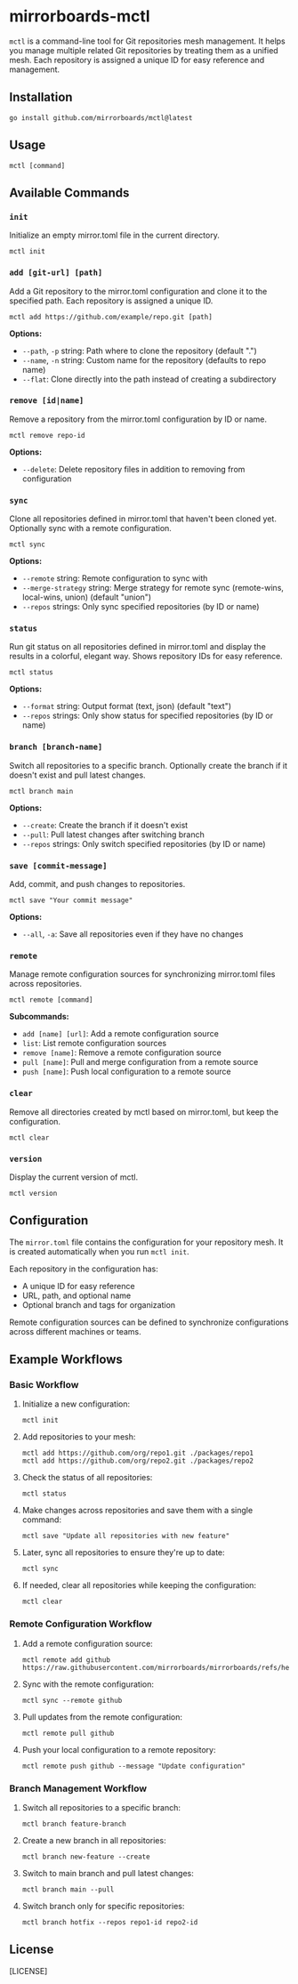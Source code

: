 # mirrorboards-mctl

`mctl` is a command-line tool for Git repositories mesh management. It helps you manage multiple related Git repositories by treating them as a unified mesh. Each repository is assigned a unique ID for easy reference and management.

## Installation

```
go install github.com/mirrorboards/mctl@latest
```

## Usage

```
mctl [command]
```

## Available Commands

### `init`

Initialize an empty mirror.toml file in the current directory.

```
mctl init
```

### `add [git-url] [path]`

Add a Git repository to the mirror.toml configuration and clone it to the specified path. Each repository is assigned a unique ID.

```
mctl add https://github.com/example/repo.git [path]
```

**Options:**
- `--path`, `-p` string: Path where to clone the repository (default ".")
- `--name`, `-n` string: Custom name for the repository (defaults to repo name)
- `--flat`: Clone directly into the path instead of creating a subdirectory

### `remove [id|name]`

Remove a repository from the mirror.toml configuration by ID or name.

```
mctl remove repo-id
```

**Options:**
- `--delete`: Delete repository files in addition to removing from configuration

### `sync`

Clone all repositories defined in mirror.toml that haven't been cloned yet. Optionally sync with a remote configuration.

```
mctl sync
```

**Options:**
- `--remote` string: Remote configuration to sync with
- `--merge-strategy` string: Merge strategy for remote sync (remote-wins, local-wins, union) (default "union")
- `--repos` strings: Only sync specified repositories (by ID or name)

### `status`

Run git status on all repositories defined in mirror.toml and display the results in a colorful, elegant way. Shows repository IDs for easy reference.

```
mctl status
```

**Options:**
- `--format` string: Output format (text, json) (default "text")
- `--repos` strings: Only show status for specified repositories (by ID or name)

### `branch [branch-name]`

Switch all repositories to a specific branch. Optionally create the branch if it doesn't exist and pull latest changes.

```
mctl branch main
```

**Options:**
- `--create`: Create the branch if it doesn't exist
- `--pull`: Pull latest changes after switching branch
- `--repos` strings: Only switch specified repositories (by ID or name)

### `save [commit-message]`

Add, commit, and push changes to repositories. 

```
mctl save "Your commit message"
```

**Options:**
- `--all`, `-a`: Save all repositories even if they have no changes

### `remote`

Manage remote configuration sources for synchronizing mirror.toml files across repositories.

```
mctl remote [command]
```

**Subcommands:**
- `add [name] [url]`: Add a remote configuration source
- `list`: List remote configuration sources
- `remove [name]`: Remove a remote configuration source
- `pull [name]`: Pull and merge configuration from a remote source
- `push [name]`: Push local configuration to a remote source

### `clear`

Remove all directories created by mctl based on mirror.toml, but keep the configuration.

```
mctl clear
```

### `version`

Display the current version of mctl.

```
mctl version
```

## Configuration

The `mirror.toml` file contains the configuration for your repository mesh. It is created automatically when you run `mctl init`.

Each repository in the configuration has:
- A unique ID for easy reference
- URL, path, and optional name
- Optional branch and tags for organization

Remote configuration sources can be defined to synchronize configurations across different machines or teams.

## Example Workflows

### Basic Workflow

1. Initialize a new configuration:
   ```
   mctl init
   ```

2. Add repositories to your mesh:
   ```
   mctl add https://github.com/org/repo1.git ./packages/repo1
   mctl add https://github.com/org/repo2.git ./packages/repo2
   ```

3. Check the status of all repositories:
   ```
   mctl status
   ```

4. Make changes across repositories and save them with a single command:
   ```
   mctl save "Update all repositories with new feature"
   ```

5. Later, sync all repositories to ensure they're up to date:
   ```
   mctl sync
   ```

6. If needed, clear all repositories while keeping the configuration:
   ```
   mctl clear
   ```

### Remote Configuration Workflow

1. Add a remote configuration source:
   ```
   mctl remote add github https://raw.githubusercontent.com/mirrorboards/mirrorboards/refs/heads/main/mirror.toml
   ```

2. Sync with the remote configuration:
   ```
   mctl sync --remote github
   ```

3. Pull updates from the remote configuration:
   ```
   mctl remote pull github
   ```

4. Push your local configuration to a remote repository:
   ```
   mctl remote push github --message "Update configuration"
   ```

### Branch Management Workflow

1. Switch all repositories to a specific branch:
   ```
   mctl branch feature-branch
   ```

2. Create a new branch in all repositories:
   ```
   mctl branch new-feature --create
   ```

3. Switch to main branch and pull latest changes:
   ```
   mctl branch main --pull
   ```

4. Switch branch only for specific repositories:
   ```
   mctl branch hotfix --repos repo1-id repo2-id
   ```

## License

[LICENSE]
